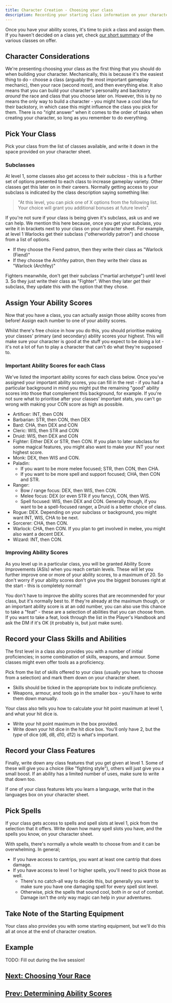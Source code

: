 ```yaml
---
title: Character Creation - Choosing your class
description: Recording your starting class information on your character sheet.
---
```


Once you have your ability scores, it's time to pick a class and assign them.
If you haven't decided on a class yet, check [our short summary](../classes-and-races-summary.md#classes) of the various classes on offer.

## Character Considerations

We're presenting choosing your class as the first thing that you should do when building your character.
Mechanically, this is because it's the easiest thing to do - choose a class (arguably the most important gameplay mechanic), then your race (second most), and then everything else.
It also means that you can build your character's personality and backstory _around_ the race and class that you choose later on.
However, this is by no means the only way to build a character - you might have a cool idea for their backstory, in which case this might influence the class you pick for them.
There is no "right answer" when it comes to the order of tasks when creating your character, so long as you remember to do everything.

## Pick Your Class

Pick your class from the list of classes available, and write it down in the space provided on your character sheet.

### Subclasses

At level 1, some classes also get access to their _subclass_ - this is a further set of options presented to each class to increase gameplay variety.
Other classes get this later on in their careers.
Normally getting access to your subclass is indicated by the class description saying something like:

> "At this level, you can pick one of X options from the following list.
> Your choice will grant you additional bonuses at future levels".

If you're not sure if your class is being given it's subclass, ask us and we can help.
We mention this here because, once you get your subclass, you write it in brackets next to your class on your character sheet.
For example, at level 1 Warlocks get their subclass ("otherworldly patron") and choose from a list of options.

- If they choose the Fiend patron, then they write their class as "Warlock (Fiend)"
- If they choose the Archfey patron, then they write their class as "Warlock (Archfey)"

Fighters meanwhile, don't get their subclass ("martial archetype") until level 3.
So they just write their class as "Fighter".
When they later _get_ their subclass, they update this with the option that they chose.

## Assign Your Ability Scores

Now that you have a class, you can actually assign those ability scores from before!
Assign each number to one of your ability scores.

Whilst there's free choice in how you do this, you should prioritise making your classes' primary (and secondary) ability scores your highest.
This will make sure your character is good at the stuff you expect to be doing a lot - it's not a lot of fun to play a character that can't do what they're supposed to.

### Important Ability Scores for each Class

We've listed the important ability scores for each class below.
Once you've assigned your important ability scores, you can fill in the rest - if you had a particular background in mind you might put the remaining "good" ability scores into those that complement this background, for example.
If you're not sure what to prioritise after your classes' important stats, you can't go wrong with making your CON score as high as possible.

- Artificer: INT, then CON
- Barbarian: STR, then CON, then DEX
- Bard: CHA, then DEX and CON
- Cleric: WIS, then STR and CON
- Druid: WIS, then DEX and CON
- Fighter: Either DEX or STR, then CON. If you plan to later subclass for some magical features, you might also want to make your INT your next highest score.
- Monk: DEX, then WIS and CON.
- Paladin:
  - If you want to be more melee focused; STR, then CON, then CHA.
  - If you want to be more spell and support focused; CHA, then CON and STR.
- Ranger:
  - Bow / range focus: DEX, then WIS, then CON.
  - Melee focus: DEX (or even STR if you fancy), CON, then WIS.
  - Spell focused: WIS, then DEX and CON. Generally though, if you want to be a spell-focused ranger, a Druid is a better choice of class.
- Rogue: DEX. Depending on your subclass or background, you might want INT, WIS, CHA to be next.
- Sorcerer: CHA, then CON.
- Warlock: CHA, then CON. If you plan to get involved in melee, you might also want a decent DEX.
- Wizard: INT, then CON.

### Improving Ability Scores

As you level up in a particular class, you will be granted Ability Score Improvements (ASIs) when you reach certain levels.
These will let you further improve one or more of your ability scores, to a maximum of 20.
So don't worry if your ability scores don't give you the biggest bonuses right at the start - this is completely normal!

You don't have to improve the ability scores that are recommended for your class, but it's normally best to.
If they're already at the maximum though, or an important ability score is at an odd number, you can also use this chance to take a "feat" - these are a selection of abilities that you can choose from.
If you want to take a feat, look through the list in the Player's Handbook and ask the DM if it's OK (it probably is, but just make sure).

## Record your Class Skills and Abilities

The first level in a class also provides you with a number of initial proficiencies; in some combination of skills, weapons, and armour.
Some classes might even offer tools as a proficiency.

Pick from the list of skills offered to your class (usually you have to choose from a selection) and mark them down on your character sheet.

- Skills should be ticked in the appropriate box to indicate proficiency.
- Weapons, armour, and tools go in the smaller box - you'll have to write them down manually.

Your class also tells you how to calculate your hit point maximum at level 1, and what your hit dice is.

- Write your hit point maximum in the box provided.
- Write down your hit dice in the hit dice box. You'll only have 2, but the _type_ of dice (d6, d8, d10, d12) is what's important.

## Record your Class Features

Finally, write down any class features that you get given at level 1.
Some of these will give you a choice (like "fighting style"), others will just give you a small boost.
If an ability has a limited number of uses, make sure to write that down too.

If one of your class features lets you learn a language, write that in the languages box on your character sheet.

## Pick Spells

If your class gets access to spells and spell slots at level 1, pick from the selection that it offers.
Write down how many spell slots you have, and the spells you know, on your character sheet.

With spells, there's normally a whole wealth to choose from and it can be overwhelming.
In general;

- If you have access to cantrips, you want at least one cantrip that does damage.
- If you have access to level 1 or higher spells, you'll need to pick those as well.
  - There's no catch-all way to decide this, but generally you want to make sure you have one damaging spell for every spell slot level.
  - Otherwise, pick the spells that sound cool, both in or out of combat. Damage isn't the only way magic can help in your adventures.

## Take Note of the Starting Equipment

Your class also provides you with some starting equipment, but we'll do this all at once at the end of character creation.

## Example

TODO: Fill out during the live session!

## [Next: Choosing Your Race](./race.md)

## [Prev: Determining Ability Scores](./ability-scores.md)

